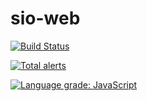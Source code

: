 # sio-web
[![Build Status](https://dev.azure.com/sound-it-out/Web%20app/_apis/build/status/sound-it-out.sio-web?branchName=master)](https://dev.azure.com/sound-it-out/Web%20app/_build/latest?definitionId=3&branchName=master)

[![Total alerts](https://img.shields.io/lgtm/alerts/g/sound-it-out/sio-web.svg?logo=lgtm&logoWidth=18)](https://lgtm.com/projects/g/sound-it-out/sio-web/alerts/)

[![Language grade: JavaScript](https://img.shields.io/lgtm/grade/javascript/g/sound-it-out/sio-web.svg?logo=lgtm&logoWidth=18)](https://lgtm.com/projects/g/sound-it-out/sio-web/context:javascript)